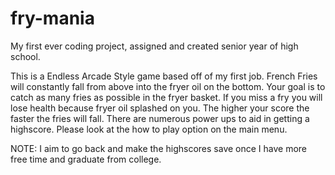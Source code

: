# fry-mania
My first ever coding project, assigned and created senior year of high school.

This is a Endless Arcade Style game based off of my first job. French Fries will constantly fall from above into the fryer oil on the bottom. Your goal is to catch as many
fries as possible in the fryer basket. If you miss a fry you will lose health because fryer oil splashed on you. The higher your score the faster the fries will fall.
There are numerous power ups to aid in getting a highscore. Please look at the how to play option on the main menu. 

NOTE: I aim to go back and make the highscores save once I have more free time and graduate from college.
